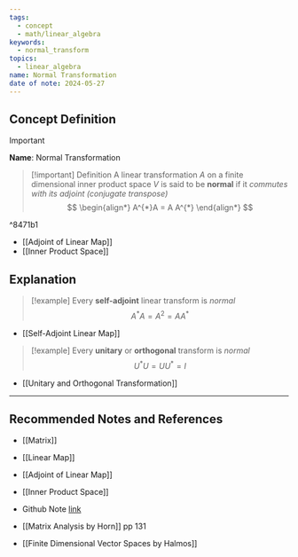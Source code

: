 ```yaml
---
tags:
  - concept
  - math/linear_algebra
keywords:
  - normal_transform
topics:
  - linear_algebra
name: Normal Transformation
date of note: 2024-05-27
---
```


## Concept Definition

>[!important]
>**Name**: Normal Transformation

>[!important] Definition
>A linear transformation $A$ on a finite dimensional inner product space $V$  is said to be **normal**  if it *commutes with its adjoint (conjugate transpose)*
>$$
> \begin{align*}
> A^{*}A = A A^{*} 
> \end{align*}
>$$ 

^8471b1

- [[Adjoint of Linear Map]]
- [[Inner Product Space]]


## Explanation

>[!example]
>Every **self-adjoint** linear transform is *normal*
>$$
>A^{*}A = A^2 = A A^{*}
>$$

 - [[Self-Adjoint Linear Map]]

>[!example]
>Every **unitary** or **orthogonal**  transform is *normal*
>$$
>U^{*}U = U U^{*} = I
>$$

- [[Unitary and Orthogonal Transformation]]



-----------
##  Recommended Notes and References


- [[Matrix]]
- [[Linear Map]]
- [[Adjoint of Linear Map]]
- [[Inner Product Space]]



- Github Note [link](https://github.com/TianpeiLuke/SelfStudyNotes/tree/master/self-study/probability_and_measure_theory)

- [[Matrix Analysis by Horn]] pp 131
- [[Finite Dimensional Vector Spaces by Halmos]]